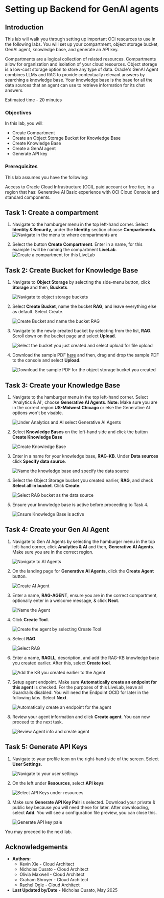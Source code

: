 # Setting up Backend for GenAI agents

## Introduction
This lab will walk you through setting up important OCI resources to use in the following labs. You will set up your compartment, object storage bucket, GenAI agent, knowledge base, and generate an API key. 

Compartments are a logical collection of related resources. Compartments allow for organization and isolation of your cloud resources. Object storage is a low-cost storage option to store any type of data. Oracle's GenAI Agent combines LLMs and RAG to provide contextually relevant answers by searching a knowledge base. Your knowledge base is the base for all the data sources that an agent can use to retrieve information for its chat answers.

Estimated time - 20 minutes

### Objectives

In this lab, you will:
* Create Compartment
* Create an Object Storage Bucket for Knowledge Base
* Create Knowledge Base
* Create a GenAI agent
* Generate API key

### Prerequisites

This lab assumes you have the following:

Access to Oracle Cloud Infrastructure (OCI), paid account or free tier, in a region that has:
Generative AI
Basic experience with OCI Cloud Console and standard components.

## Task 1: Create a compartment

1. Navigate to the hamburger menu in the top left-hand corner. Select **Identity & Security**, under the **Identity** section choose **Compartments**.
   	![Navigate in the menu to where compartments are](./images/compartment.png  "")

2. Select the button **Create Compartment**. Enter in a name, for this example I will be naming the compartment **LiveLab**.
	![Create a compartment for this LiveLab](./images/createcompartment.png  "")

## Task 2: Create Bucket for Knowledge Base

1. Navigate to **Object Storage** by selecting the side-menu button, click **Storage** and then, **Buckets**.

	![Navigate to object storage buckets](./images/nav-buckets.png  "")

2. Select **Create Bucket**, name the bucket **RAG**, and leave everything else as default. Select Create.

	![Create Bucket and name the bucket RAG](./images/create-bucket.png "")

3. Navigate to the newly created bucket by selecting from the list, **RAG**. Scroll down on the bucket page and select **Upload**. 

	![Select the bucket you just created and select upload for file upload](./images/upload-pdf.png "")

4. Download the sample PDF [here](https://docs.oracle.com/en/database/oracle/apex/24.2/htmrn/oracle-apex-release-notes.pdf) and then, drag and drop the sample PDF to the console and select **Upload**.

	![Download the sample PDF for the object storage bucket you created](./images/drop-pdf-upload.png "")

## Task 3: Create your Knowledge Base

1. Navigate to the hamburger menu in the top left-hand corner. Select 'Analytics & AI', choose **Generative AI Agents**. 
 **Note:** Make sure you are in the correct region **US-Midwest Chicago** or else the Generative AI options won't be visable.

	![Under Analytics and AI select Generative AI Agents](./images/navigateaiagent.png "")

2. Select **Knowledge Bases** on the left-hand side and click the button **Create Knowledge Base**

	![Create Knowledge Base](./images/createknowledgebase.png "")

3. Enter in a name for your knowledge base, **RAG-KB**. Under **Data sources** click **Specify data source**.

	![Name the knowledge base and specify the data source](./images/newkb.png "")

4. Select the Object Storage bucket you created earlier, **RAG**, and check **Select all in bucket**. Click **Create**.

	![Select RAG bucket as the data source ](./images/dskb.png "")

5. Ensure your knowledge base is active before proceeding to Task 4.

	![Ensure Knowledge Base is active](./images/active.png "")

## Task 4: Create your Gen AI Agent

1. Navigate to Gen AI Agents by selecting the hamburger menu in the top left-hand corner, click **Analytics & AI** and then, **Generative AI Agents**. Make sure you are in the correct region.

	![Navigate to AI Agents](./images/navigateaiagent.png "")

2. On the landing page for **Generative AI Agents**, click the **Create Agent** button.

	![Create AI Agent](./images/createagent.png "")

3. Enter a name, **RAG-AGENT**, ensure you are in the correct compartment, optionally enter in a welcome message, & click **Next**.

	![Name the Agent](./images/agent.png "")

4. Click **Create Tool**.

	![Create the agent by selecting Create Tool](./images/click.png "")

5. Select **RAG**. 

	![Select RAG](./images/rag.png "")

6. Enter a name, **RAGLL**, description, and add the RAG-KB knowledge base you created earlier. After this, select **Create tool**.

	![Add the KB you created earlier to the Agent](./images/toolcreate.png "")   

7. Setup agent endpoint. Make sure **Automatically create an endpoint for this agent** is checked. For the purposes of this LiveLab, leave all Guardrails disabled. You will need the Endpoint OCID for later in the following labs. Select **Next**.

 	![Automatically create an endpoint for the agent](./images/endpoint.png "") 

 8. Review your agent information and click **Create agent**. You can now proceed to the next task.

    ![Review Agent info and create agent](./images/ffinishagent.png "")

   
## Task 5: Generate API Keys

1. Navigate to your profile icon on the right-hand side of the screen. Select **User Settings**. 

	![Navigate to your user settings](./images/profile.png "")

2. On the left under **Resources**, select **API keys**

	![Select API Keys under resources](./images/api.png "")

3. Make sure **Generate API Key Pair** is selected. Download your private & public key because you will need these for later. After downloading, select **Add**. You will see a configuration file preview, you can close this.  

      ![Generate API key paie](./images/gen.png "")

You may proceed to the next lab.

## Acknowledgements

* **Authors:**
	* Kevin Xie - Cloud Architect
	* Nicholas Cusato - Cloud Architect
	* Olivia Maxwell - Cloud Architect
	* Graham Shroyer - Cloud Architect
	* Rachel Ogle - Cloud Architect
* **Last Updated by/Date** - Nicholas Cusato, May 2025
